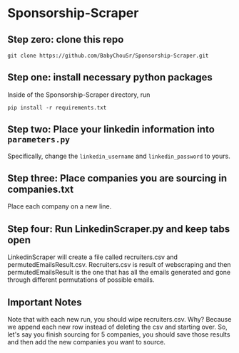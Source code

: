 # Sponsorship-Scraper

## Step zero: clone this repo

```
git clone https://github.com/BabyChouSr/Sponsorship-Scraper.git
```

## Step one: install necessary python packages

Inside of the Sponsorship-Scraper directory, run

```
pip install -r requirements.txt
```

## Step two: Place your linkedin information into `parameters.py`

Specifically, change the `linkedin_username` and `linkedin_password` to yours.

## Step three: Place companies you are sourcing in companies.txt

Place each company on a new line.

## Step four: Run LinkedinScraper.py and keep tabs open

LinkedinScraper will create a file called recruiters.csv and permutedEmailsResult.csv. Recruiters.csv is result of webscraping and then permutedEmailsResult is the one that has all the emails generated and gone through different permutations of possible emails.

## Important Notes

Note that with each new run, you should wipe recruiters.csv. Why? Because we append each new row instead of deleting the csv and starting over. So, let's say
you finish sourcing for 5 companies, you should save those results and then add the new companies you want to source.
